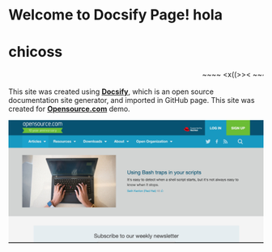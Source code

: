 # Welcome to Docsify Page! hola
# chicoss
<marquee>  ~~~~ <x((>><  ~~~</marquee>

This site was created using [**Docsify**](https://docsify.js.org), which is an open source documentation site generator, and imported in GitHub page. This site was created for [**Opensource.com**](https://opensource.com) demo.

![Welcome to Opensource.com](./images/cover.jpg)
